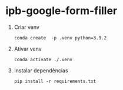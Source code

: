 # ipb-google-form-filler

1. Criar venv

    ```shell
    conda create  -p .venv python=3.9.2
    ```

2. Ativar venv

    ```shell
    conda activate ./.venv
    ```

3. Instalar dependências

    ```shell
    pip install -r requirements.txt
    ```
